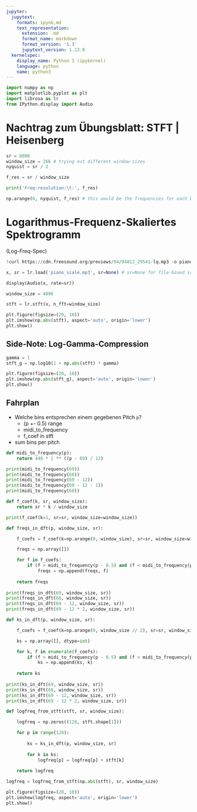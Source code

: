 ```yaml
---
jupyter:
  jupytext:
    formats: ipynb,md
    text_representation:
      extension: .md
      format_name: markdown
      format_version: '1.3'
      jupytext_version: 1.13.8
  kernelspec:
    display_name: Python 3 (ipykernel)
    language: python
    name: python3
---
```


```python id="-LLLq0h_kUW2"
import numpy as np
import matplotlib.pyplot as plt
import librosa as lr
from IPython.display import Audio
```

<!-- #region id="MV-q0QtMT9Vb" -->
# Nachtrag zum Übungsblatt: STFT | Heisenberg
<!-- #endregion -->

```python colab={"base_uri": "https://localhost:8080/"} id="sL8LAzXzT921" outputId="27ffdc19-e63c-49ca-cf02-20dbf064538d"
sr = 8000
window_size = 266 # trying out different window-sizes
nyquist = sr / 2

f_res = sr / window_size

print('Freq-resolution:\t:', f_res)

np.arange(0, nyquist, f_res) # this would be the frequencies for each bin with the given window size
```

<!-- #region id="NTqJMxfZqlqM" -->
# Logarithmus-Frequenz-Skaliertes Spektrogramm

(Log-Freq-Spec)
<!-- #endregion -->

```python colab={"base_uri": "https://localhost:8080/"} id="71bGgab3q3eq" outputId="900ad408-6fb0-46c2-bda8-2becd6a5e9a9"
!curl https://cdn.freesound.org/previews/94/94812_29541-lq.mp3 -o piano_scale.mp3
```

```python colab={"base_uri": "https://localhost:8080/"} id="yRD0zF15raAy" outputId="3d2be97a-7299-4691-f1a9-f9484e1f7f39"
x, sr = lr.load('piano_scale.mp3', sr=None) # sr=None for file-based sr
```

```python colab={"base_uri": "https://localhost:8080/", "height": 52} id="6kod0xzirzmy" outputId="6bd7bfd8-6fec-48ff-8a1d-a67d937abbb0"
display(Audio(x, rate=sr))
```

```python id="RBsPj0mNr5l_"
window_size = 4096

stft = lr.stft(x, n_fft=window_size)
```

```python colab={"base_uri": "https://localhost:8080/", "height": 592} id="_lv22D6QsDm9" outputId="27a3a50e-2e58-43cf-e37b-e5723e1e835a"
plt.figure(figsize=(20, 10))
plt.imshow(np.abs(stft), aspect='auto', origin='lower')
plt.show()
```

<!-- #region id="YkvPTNMTsSRW" -->
## Side-Note: Log-Gamma-Compression
<!-- #endregion -->

```python colab={"base_uri": "https://localhost:8080/", "height": 592} id="nQ0lVm5HsYCa" outputId="9dbf5ec5-5942-46eb-9d7f-386388e4d6a7"
gamma = 1
stft_g = np.log10(1 + np.abs(stft) * gamma)

plt.figure(figsize=(20, 10))
plt.imshow(np.abs(stft_g), aspect='auto', origin='lower')
plt.show()
```

<!-- #region id="Kj8aNMe4treo" -->
## Fahrplan

- Welche bins entsprechen einem gegebenen Pitch `p`?
    - (p +- 0.5) range
    - midi_to_frequency
    - f_coef in stft
- sum bins per pitch
<!-- #endregion -->

```python colab={"base_uri": "https://localhost:8080/"} id="Dr1Ehd3HtnDl" outputId="2150bae9-16cd-4f30-d5db-fd2aaf4b7cf6"
def midi_to_frequency(p):
    return 440 * 2 ** ((p - 69) / 12)

print(midi_to_frequency(69))
print(midi_to_frequency(68))
print(midi_to_frequency(69 - 12))
print(midi_to_frequency(69 - 12 - 1))
print(midi_to_frequency(60))
```

```python colab={"base_uri": "https://localhost:8080/"} id="N0LootsZvClc" outputId="7e746038-77ca-4069-aa30-903a7637cfe8"
def f_coef(k, sr, window_size):
    return sr * k / window_size

print(f_coef(k=1, sr=sr, window_size=window_size))
```

```python colab={"base_uri": "https://localhost:8080/"} id="hsy1rAGyxDdV" outputId="51becf66-4fbe-4874-de59-603bbbd1b7f4"
def freqs_in_dft(p, window_size, sr):

    f_coefs = f_coef(k=np.arange(0, window_size), sr=sr, window_size=window_size)

    freqs = np.array([])

    for f in f_coefs:
        if (f > midi_to_frequency(p - 0.5) and (f < midi_to_frequency(p + 0.5))):
            freqs = np.append(freqs, f)
    
    return freqs
          
print(freqs_in_dft(69, window_size, sr))
print(freqs_in_dft(68, window_size, sr))
print(freqs_in_dft(69 - 12, window_size, sr))
print(freqs_in_dft(69 - 12 * 2, window_size, sr))
```

```python colab={"base_uri": "https://localhost:8080/"} id="3tlMy8j80zZZ" outputId="cb920ef5-6154-4f0b-f43e-cc52e7107ee8"
def ks_in_dft(p, window_size, sr):

    f_coefs = f_coef(k=np.arange(0, window_size // 2), sr=sr, window_size=window_size)

    ks = np.array([], dtype=int)

    for k, f in enumerate(f_coefs):
        if (f > midi_to_frequency(p - 0.5) and (f < midi_to_frequency(p + 0.5))):
            ks = np.append(ks, k)
    
    return ks
          
print(ks_in_dft(69, window_size, sr))
print(ks_in_dft(68, window_size, sr))
print(ks_in_dft(69 - 12, window_size, sr))
print(ks_in_dft(69 - 12 * 2, window_size, sr))
```

```python colab={"base_uri": "https://localhost:8080/", "height": 592} id="WJVSLSKY0MOx" outputId="ab9c3c11-770b-4cf0-e717-ef1685300db3"
def logfreq_from_stft(stft, sr, window_size):

    logfreq = np.zeros((128, stft.shape[1]))

    for p in range(128):
    
        ks = ks_in_dft(p, window_size, sr)
    
        for k in ks:
            logfreq[p] = logfreq[p] + stft[k]
    
    return logfreq

logfreq = logfreq_from_stft(np.abs(stft), sr, window_size)

plt.figure(figsize=(20, 10))
plt.imshow(logfreq, aspect='auto', origin='lower')
plt.show()
```
